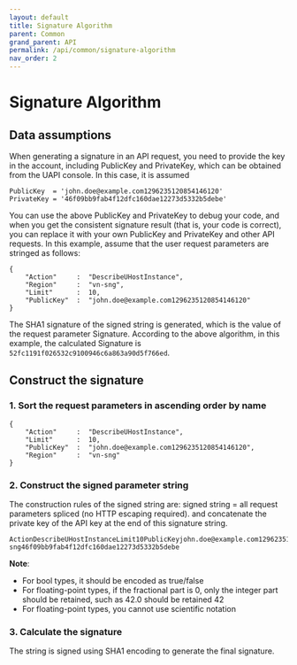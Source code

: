 ```yaml
---
layout: default
title: Signature Algorithm
parent: Common
grand_parent: API
permalink: /api/common/signature-algorithm
nav_order: 2
---
```

# Signature Algorithm
## Data assumptions
When generating a signature in an API request, you need to provide the key in the account, including PublicKey and PrivateKey, which can be obtained from the UAPI console.
In this case, it is assumed
```
PublicKey  = 'john.doe@example.com1296235120854146120'
PrivateKey = '46f09bb9fab4f12dfc160dae12273d5332b5debe'
```
You can use the above PublicKey and PrivateKey to debug your code, and when you get the consistent signature result (that is, your code is correct), you can replace it with your own PublicKey and PrivateKey and other API requests.
In this example, assume that the user request parameters are stringed as follows:
```
{
    "Action"     :  "DescribeUHostInstance",
    "Region"     :  "vn-sng",
    "Limit"      :  10,
    "PublicKey"  :  "john.doe@example.com1296235120854146120"
}
```
The SHA1 signature of the signed string is generated, which is the value of the request parameter Signature.
According to the above algorithm, in this example, the calculated Signature is `52fc1191f026532c9100946c6a863a90d5f766ed`.

## Construct the signature
### 1. Sort the request parameters in ascending order by name
```
{
    "Action"     :  "DescribeUHostInstance",
    "Limit"      :  10,
    "PublicKey"  :  "john.doe@example.com1296235120854146120",
    "Region"     :  "vn-sng"
}
```
### 2. Construct the signed parameter string
The construction rules of the signed string are: signed string = all request parameters spliced (no HTTP escaping required). and concatenate the private key of the API key at the end of this signature string.
```
ActionDescribeUHostInstanceLimit10PublicKeyjohn.doe@example.com1296235120854146120Regionvn-sng46f09bb9fab4f12dfc160dae12273d5332b5debe
```

**Note**:

- For bool types, it should be encoded as true/false
- For floating-point types, if the fractional part is 0, only the integer part should be retained, such as 42.0 should be retained 42
- For floating-point types, you cannot use scientific notation

### 3. Calculate the signature
The string is signed using SHA1 encoding to generate the final signature.
